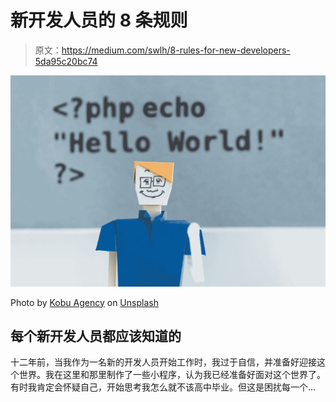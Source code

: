 # 新开发人员的 8 条规则

> 原文：<https://medium.com/swlh/8-rules-for-new-developers-5da95c20bc74>

![](img/9d9a5130ec8ae4aa0c602c83d4d8fe22.png)

Photo by [Kobu Agency](https://unsplash.com/@kobuagency?utm_source=medium&utm_medium=referral) on [Unsplash](https://unsplash.com?utm_source=medium&utm_medium=referral)

## 每个新开发人员都应该知道的

十二年前，当我作为一名新的开发人员开始工作时，我过于自信，并准备好迎接这个世界。我在这里和那里制作了一些小程序，认为我已经准备好面对这个世界了。有时我肯定会怀疑自己，开始思考我怎么就不该高中毕业。但这是困扰每一个…